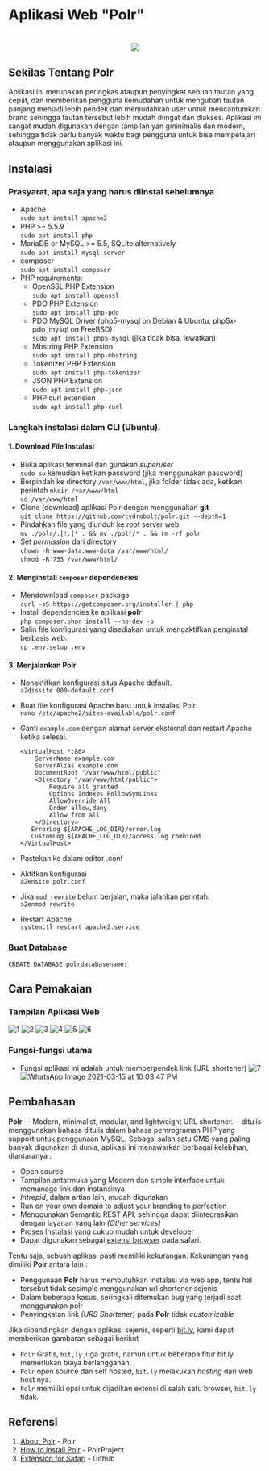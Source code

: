 # Aplikasi Web "Polr"
<h1 align="center"><img src="https://camo.githubusercontent.com/5e2eb23b0fb9b832458552e0f0a74a137208a9bce0942aa752a58e9e861a5864/68747470733a2f2f692e696d6775722e636f6d2f636b49364754752e706e67"> </h1>

## Sekilas Tentang Polr

Aplikasi ini merupakan peringkas ataupun penyingkat sebuah tautan yang cepat, dan memberikan pengguna kemudahan untuk mengubah tautan panjang menjadi lebih pendek dan memudahkan user untuk mencantumkan brand sehingga tautan tersebut lebih mudah diingat dan diakses. Aplikasi ini sangat mudah digunakan dengan tampilan yan gminimalis dan modern, sehingga tidak perlu banyak waktu bagi pengguna untuk bisa mempelajari ataupun menggunakan aplikasi ini.


## Instalasi

### Prasyarat, apa saja yang harus diinstal sebelumnya
  - Apache <br>
    `sudo apt install apache2`
  - PHP >= 5.5.9 <br>
    `sudo apt install php`
  - MariaDB or MySQL >= 5.5, SQLite alternatively <br>
    `sudo apt install mysql-server`
  - composer <br>
    `sudo apt install composer`
  - PHP requirements:
    - OpenSSL PHP Extension <br>
      `sudo apt install openssl`
    - PDO PHP Extension <br>
      `sudo apt install php-pdo`
    - PDO MySQL Driver (php5-mysql on Debian & Ubuntu, php5x-pdo_mysql on FreeBSD) <br>
      `sudo apt install php5-mysql` (jika tidak bisa, lewatkan)
    - Mbstring PHP Extension <br>
      `sudo apt install php-mbstring`
    - Tokenizer PHP Extension <br>
      `sudo apt install php-tokenizer`
    - JSON PHP Extension <br>
      `sudo apt install php-json`
    - PHP curl extension <br>
      `sudo apt install php-curl`

### Langkah instalasi dalam CLI (Ubuntu). 
#### 1. Download File Instalasi
- Buka aplikasi terminal dan gunakan *superuser* <br>
  `sudo su` kemudian ketikan password (jika menggunakan password)
- Berpindah ke directory `/var/www/html`, jika folder tidak ada, ketikan perintah `mkdir /var/www/html` <br>
  `cd /var/www/html`
- Clone (download) aplikasi Polr dengan menggunakan **git** <br>
  `git clone https://github.com/cydrobolt/polr.git --depth=1`
- Pindahkan file yang diunduh ke root server web. <br>
  `mv ./polr/.[!.]* . && mv ./polr/* . && rm -rf polr`
- Set *permission* dari directory<br>
  `chown -R www-data:www-data /var/www/html/` <br>
  `chmod -R 755 /var/www/html/`
  
#### 2. Menginstall `composer` dependencies
- Mendownload `composer` package <br>
  `curl -sS https://getcomposer.org/installer | php`
- Install dependencies ke aplikasi **polr** <br>
  `php composer.phar install --no-dev -o`
- Salin file konfigurasi yang disediakan untuk mengaktifkan penginstal berbasis web. <br>
  `cp .env.setup .env`

#### 3. Menjalankan Polr
- Nonaktifkan konfigurasi situs Apache default. <br>
  `a2dissite 000-default.conf`
- Buat file konfigurasi Apache baru untuk instalasi Polr. <br>
  `nano /etc/apache2/sites-available/polr.conf`

- Ganti `example.com` dengan alamat server eksternal dan restart Apache ketika selesai.

      <VirtualHost *:80>
          ServerName example.com
          ServerAlias example.com
          DocumentRoot "/var/www/html/public"
          <Directory "/var/www/html/public">
              Require all granted
              Options Indexes FollowSymLinks
              AllowOverride All
              Order allow,deny
              Allow from all
          </Directory>
         ErrorLog ${APACHE_LOG_DIR}/error.log
         CustomLog ${APACHE_LOG_DIR}/access.log combined
      </VirtualHost>
- Pastekan ke dalam editor .conf
- Aktifkan konfigurasi <br>
 `a2ensite polr.conf`
- Jika `mod_rewrite` belum berjalan, maka jalankan perintah: <br>
 `a2enmod rewrite` 
- Restart Apache <br>
 `systemctl restart apache2.service`

### Buat Database
`CREATE DATABASE polrdatabasename;`

## Cara Pemakaian
### Tampilan Aplikasi Web
![1](https://user-images.githubusercontent.com/48195354/111268258-9f721100-865f-11eb-9e79-d09a03f3d33f.jpeg)
![2](https://user-images.githubusercontent.com/48195354/111268282-a731b580-865f-11eb-8857-8f8fbe4e5d45.jpeg)
![3](https://user-images.githubusercontent.com/48195354/111268287-a9940f80-865f-11eb-995b-12be3d671281.jpeg)
![4](https://user-images.githubusercontent.com/48195354/111268291-aac53c80-865f-11eb-9de9-e47b1b341045.jpeg)
![5](https://user-images.githubusercontent.com/48195354/111268295-abf66980-865f-11eb-9def-179c25e34216.jpeg)
![6](https://user-images.githubusercontent.com/48195354/111268298-ac8f0000-865f-11eb-9f0c-28a897391d99.jpeg)
### Fungsi-fungsi utama
- Fungsi aplikasi ini adalah untuk memperpendek link (URL shortener)
![7](https://user-images.githubusercontent.com/48195354/111268299-adc02d00-865f-11eb-831c-001a714a5d38.jpeg)
![WhatsApp Image 2021-03-15 at 10 03 47 PM](https://user-images.githubusercontent.com/48195354/111268300-adc02d00-865f-11eb-9c44-c1a51b677893.jpeg)


## Pembahasan

**Polr** --  Modern, minimalist, modular, and lightweight URL shortener.-- ditulis menggunakan bahasa ditulis dalam bahasa pemrograman PHP yang support untuk penggunaan MySQL. Sebagai salah satu CMS yang paling banyak digunakan di dunia, aplikasi ini menawarkan berbagai kelebihan, diantaranya :
- Open source
- Tampilan antarmuka yang Modern dan simple interface untuk memanage link dan instansinya
- _Intrepid_, dalam artian lain, mudah digunakan
- Run on your own domain to adjust your branding to perfection
- Menggunakan Semantic REST API, sehingga dapat diintegrasikan dengan layanan yang lain _(Other services)_
- Proses [Instalasi](https://docs.polrproject.org/en/latest/user-guide/installation/) yang cukup mudah untuk developer
- Dapat digunakan sebagai [extensi browser](https://github.com/cleverdevil/Polr.safariextension) pada safari.
 
Tentu saja, sebuah aplikasi pasti memiliki kekurangan. Kekurangan yang dimiliki **Polr** antara lain :
- Penggunaan **Polr** harus membutuhkan instalasi via web app, tentu hal tersebut tidak sesimple menggunakan url shortener sejenis 
- Dalam beberapa kasus, seringkali ditemukan bug yang terjadi saat menggunakan polr
- Penyingkatan link _(URS Shortener)_ pada **Polr** tidak _customizable_

Jika dibandingkan dengan aplikasi sejenis, seperti [bit.ly](https://app.bitly.com/), kami dapat memberikan gambaran sebagai berikut
- `Polr` Gratis, `bit,ly` juga gratis, namun untuk beberapa fitur bit.ly memerlukan biaya berlangganan.
- `Polr` open source dan self hosted, `bit.ly` melakukan _hosting_ dari web host nya.
- `Polr` memiliki opsi untuk dijadikan extensi di salah satu browser, `bit.ly` tidak.
    
    
## Referensi

1. [About Polr](https://polrproject.org) - Polr
2. [How to install Polr](https://docs.polrproject.org/en/latest/user-guide/installation/) - PolrProject
3. [Extension for Safari](https://github.com/cleverdevil/Polr.safariextension) - Github
